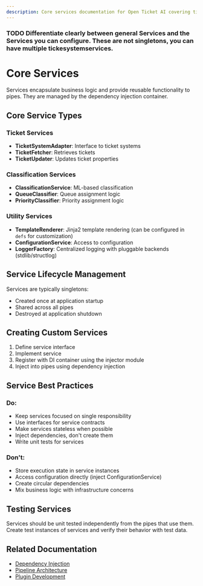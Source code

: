 ```yaml
---
description: Core services documentation for Open Ticket AI covering ticket system adapters, business logic encapsulation, and dependency injection.
---
```


### TODO Differentiate clearly between general Services and the Services you can configure. These are not singletons, you can have multiple tickesystemservices.

# Core Services

Services encapsulate business logic and provide reusable functionality to pipes. They are managed by the dependency
injection container.

## Core Service Types

### Ticket Services

- **TicketSystemAdapter**: Interface to ticket systems
- **TicketFetcher**: Retrieves tickets
- **TicketUpdater**: Updates ticket properties

### Classification Services

- **ClassificationService**: ML-based classification
- **QueueClassifier**: Queue assignment logic
- **PriorityClassifier**: Priority assignment logic

### Utility Services

- **TemplateRenderer**: Jinja2 template rendering (can be configured in `defs` for customization)
- **ConfigurationService**: Access to configuration
- **LoggerFactory**: Centralized logging with pluggable backends (stdlib/structlog)

## Service Lifecycle Management

Services are typically singletons:

- Created once at application startup
- Shared across all pipes
- Destroyed at application shutdown

## Creating Custom Services

1. Define service interface
2. Implement service
3. Register with DI container using the injector module
4. Inject into pipes using dependency injection

## Service Best Practices

### Do:

- Keep services focused on single responsibility
- Use interfaces for service contracts
- Make services stateless when possible
- Inject dependencies, don't create them
- Write unit tests for services

### Don't:

- Store execution state in service instances
- Access configuration directly (inject ConfigurationService)
- Create circular dependencies
- Mix business logic with infrastructure concerns

## Testing Services

Services should be unit tested independently from the pipes that use them. Create test instances of services and verify
their behavior with test data.

## Related Documentation

- [Dependency Injection](dependency_injection.md)
- [Pipeline Architecture](../../concepts/pipeline-architecture.md)
- [Plugin Development](plugin_development.md)
